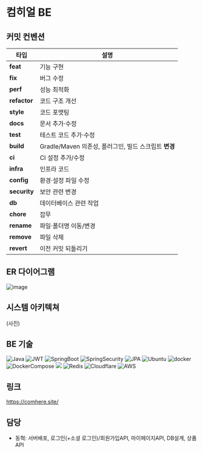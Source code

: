 # 컴히얼 BE


## 커밋 컨벤션
| 타입           | 설명
| ------------ | -----------------------------------------------------------------
| **feat**     | 기능 구현
| **fix**      | 버그 수정
| **perf**     | 성능 최적화
| **refactor** | 코드 구조 개선
| **style**    | 코드 포맷팅
| **docs**     | 문서 추가·수정
| **test**     | 테스트 코드 추가·수정
| **build**    | Gradle/Maven 의존성, 플러그인, 빌드 스크립트 **변경**
| **ci**       | CI 설정 추가/수정
| **infra**    | 인프라 코드
| **config**   | 환경·설정 파일 수정
| **security** | 보안 관련 변경
| **db**       | 데이터베이스 관련 작업
| **chore**    | 잡무
| **rename**   | 파일·폴더명 이동/변경
| **remove**   | 파일 삭제
| **revert**   | 이전 커밋 되돌리기



## ER 다이어그램
![image](https://github.com/user-attachments/assets/ff5b445d-cc00-47b2-a18e-9a3991c01441)


## 시스템 아키텍쳐
(사진)

## BE 기술
 ![Java](https://img.shields.io/badge/java-%23ED8B00.svg?style=for-the-badge&logo=openjdk&logoColor=white) ![JWT](https://img.shields.io/badge/JWT-black?style=for-the-badge&logo=JSON%20web%20tokens) ![SpringBoot](https://img.shields.io/badge/springboot-6DB33F?style=for-the-badge&logo=springboot&logoColor=white) ![SpringSecurity](https://img.shields.io/badge/springsecurity-6DB33F?style=for-the-badge&logo=springsecurity&logoColor=white) ![JPA](https://img.shields.io/badge/JPA-%2334E27A?style=for-the-badge&logo=JPA&logoColor=white) ![Ubuntu](https://img.shields.io/badge/Ubuntu-%23E95420?style=for-the-badge&logo=ubuntu&logoColor=white) ![docker](https://img.shields.io/badge/docker-2496ED?style=for-the-badge&logo=docker&logoColor=white) ![DockerCompose](https://img.shields.io/badge/dockercompose-%232496ED?style=for-the-badge&logo=dockercompose&logoColor=white) <img src="https://img.shields.io/badge/mysql-4479A1?style=for-the-badge&logo=mysql&logoColor=white"> ![Redis](https://img.shields.io/badge/redis-%23DD0031.svg?style=for-the-badge&logo=redis&logoColor=white) ![Cloudflare](https://img.shields.io/badge/Cloudflare-F38020?style=for-the-badge&logo=Cloudflare&logoColor=white) ![AWS](https://img.shields.io/badge/AWS-%23FF9900.svg?style=for-the-badge&logo=amazon-aws&logoColor=white)
 
## 링크
https://comhere.site/

## 담당
- 동혁: 서버배포, 로그인(+소셜 로그인)/회원가입API, 마이페이지API, DB설계, 상품API
